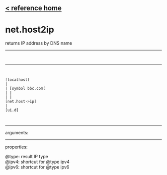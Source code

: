 [< reference home](ceammc_lib.html)
---

# net.host2ip


returns IP address by DNS name

---

<br>


---


```


[localhost(
|
| [symbol bbc.com(
| |
| |
[net.host->ip]
|
[ui.d]

            
```

---
arguments:


---
properties:

@type: result IP
            type<br>
@ipv4: shortcut for @type ipv4<br>
@ipv6: shortcut for @type ipv6<br>

